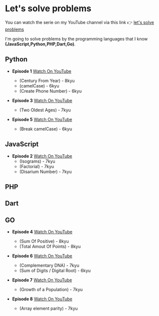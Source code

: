 # Let's solve problems

You can watch the serie on my YouTube channel via this link 👉 [let's solve problems](https://www.youtube.com/playlist?list=PLfDx4cQoUNOa0xvRjMnokZj3KVEjB2Io-)

I'm going to solve problems by the programming languages that I know __(JavaScript,Python,PHP,Dart,Go)__.

## Python

- **Episode 1** [Watch On YouTube](https://youtu.be/aBLo4Ds-u4Q)
  - (Century From Year) - 8kyu
  - (camelCase) - 6kyu
  - (Create Phone Number) - 6kyu

- **Episode 3** [Watch On YouTube](https://youtu.be/aBLo4Ds-u4Q)
  - (Two Oldest Ages) - 7kyu

- **Episode 5** [Watch On YouTube](https://youtu.be/2cd722nVXO0)
  - (Break camelCase) - 6kyu

## JavaScript

- **Episode 2** [Watch On YouTube](https://youtu.be/OjdPg5a6YuY)
  - (Isograms) - 7kyu
  - (Factorial) - 7kyu
  - (Disarium Number) - 7kyu

## PHP

## Dart

## GO

- **Episode 4** [Watch On YouTube](https://youtu.be/uZzLpGE8ER4)
  - (Sum Of Positive) - 8kyu
  - (Total Amout Of Points) - 8kyu

- **Episode 6** [Watch On YouTube](https://youtu.be/zGVVRMjonXA)
  - (Complementary DNA) - 7kyu
  - (Sum of Digits / Digital Root) - 6kyu

- **Episode 7** [Watch On YouTube](https://youtu.be/cF34ohHDHp8)
  - (Growth of a Population) - 7kyu

- **Episode 8** [Watch On YouTube](https://youtu.be/-Tf-9tkmiI0)
  - (Array element parity) - 7kyu
